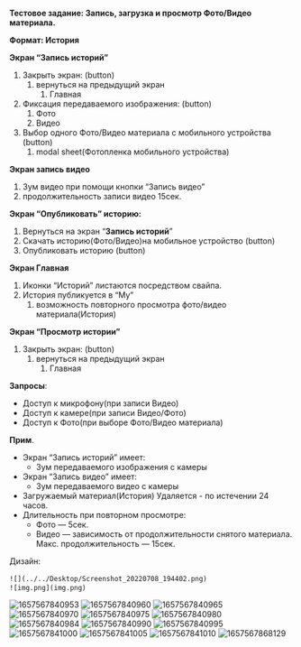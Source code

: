 
**Тестовое задание: Запись, загрузка и просмотр Фото/Видео материала.**

**Формат: История**

**Экран “Запись историй”**


1. Закрыть экран: (button)
    1. вернуться на предыдущий экран
        1. Главная
2. Фиксация передаваемого изображения: (button)
    1. Фото
    2. Видео
3. Выбор одного Фото/Видео материала с мобильного устройства (button)
    1. modal sheet(Фотопленка мобильного устройства)

**Экран запись видео**

1. Зум видео при помощи кнопки “Запись видео”
2. продолжительность записи видео 15сек.

**Экран “Опубликовать” историю:**

1. Вернуться на экран “**Запись историй**”
2. Скачать историю(Фото/Видео)на мобильное устройство (button)
3. Опубликовать историю (button)

**Экран Главная**

1. Иконки “Историй” листаются посредством свайпа.
2. История публикуется в “My”
    1. возможность повторного просмотра фото/видео материала(История)

**Экран “Просмотр истории”**

1. Закрыть экран: (button)
    1. вернуться на предыдущий экран
        1. Главная

**Запросы**:

- Доступ к микрофону(при записи Видео)
- Доступ к камере(при записи Видео/Фото)
- Доступ к Фото(при выборе Фото/Видео материала)

**Прим**.

- Экран “Запись историй” имеет:
    - Зум передаваемого изображения с камеры
- Экран “Запись видео” имеет:
    - Зум передаваемого видео с камеры
- Загружаемый материал(История) Удаляется - по истечении 24 часов.
- Длительность при повторном просмотре:
    - Фото — 5сек.
    - Видео — зависимость от продолжительности снятого материала. Макс. продолжительность — 15сек.

  
Дизайн:

    ![](../../Desktop/Screenshot_20220708_194402.png)
    ![img.png](img.png)


![1657567840953](https://user-images.githubusercontent.com/38154419/178344090-106f7f8a-365a-4ac5-9d6e-5b3c94b00f2d.jpg) ![1657567840960](https://user-images.githubusercontent.com/38154419/178344097-dc1bc601-37cf-4265-b487-691c69708d71.jpg) ![1657567840965](https://user-images.githubusercontent.com/38154419/178344101-df54ae72-71db-4587-b048-f297fe6070a6.jpg) ![1657567840970](https://user-images.githubusercontent.com/38154419/178344143-a19b7909-e93a-4c36-a993-35120f41f6de.jpg) ![1657567840975](https://user-images.githubusercontent.com/38154419/178344155-ac4b0750-ae2b-4543-99ef-cb11a20e35c9.jpg) ![1657567840980](https://user-images.githubusercontent.com/38154419/178344170-48bf0816-95c7-402c-9b6a-3bfc6ed6a169.jpg) ![1657567840984](https://user-images.githubusercontent.com/38154419/178344192-4e2a805b-bdd3-4399-b8a7-aacdebdc1b24.jpg) ![1657567840990](https://user-images.githubusercontent.com/38154419/178344233-efbd4a34-79e9-4722-88ad-37f65750f4dd.jpg) ![1657567840995](https://user-images.githubusercontent.com/38154419/178344238-f07491d7-0344-463b-aa6e-5918abbc9143.jpg) ![1657567841000](https://user-images.githubusercontent.com/38154419/178344271-6777a38f-82de-47d5-b4c7-e3d0c34c91bb.jpg) ![1657567841005](https://user-images.githubusercontent.com/38154419/178344301-d60614ba-3166-44be-a4b9-33652ae61a27.jpg) ![1657567841010](https://user-images.githubusercontent.com/38154419/178344323-4590f23f-f9d7-4492-8539-5600a12e6d08.jpg) ![1657567868129](https://user-images.githubusercontent.com/38154419/178344363-d7343c07-689c-4ff9-849c-0b6d1aa37d7e.jpg) 



